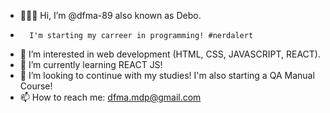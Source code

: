 - 👋👋👋 Hi, I’m @dfma-89 also known as Debo.
-       I'm starting my carreer in programming! #nerdalert 
- 👀 I’m interested in web development (HTML, CSS, JAVASCRIPT, REACT).
- 🌱 I’m currently learning REACT JS!
- 💞️ I’m looking to continue with my studies! I'm also starting a QA Manual Course!
- 📫 How to reach me: dfma.mdp@gmail.com

<!---
dfma-89/dfma-89 is a ✨ special ✨ repository because its `README.md` (this file) appears on your GitHub profile.
You can click the Preview link to take a look at your changes.
--->
